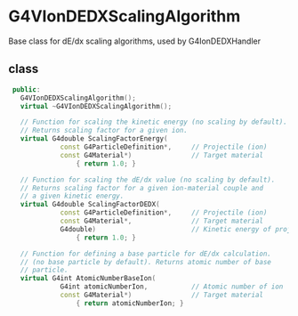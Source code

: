 <!-- G4VIonDEDXScalingAlgorithm.md --- 
;; 
;; Description: 
;; Author: Hongyi Wu(吴鸿毅)
;; Email: wuhongyi@qq.com 
;; Created: 六 7月 14 08:11:07 2018 (+0800)
;; Last-Updated: 六 7月 14 08:12:27 2018 (+0800)
;;           By: Hongyi Wu(吴鸿毅)
;;     Update #: 3
;; URL: http://wuhongyi.cn -->

# G4VIonDEDXScalingAlgorithm

Base class for dE/dx scaling algorithms, used by G4IonDEDXHandler

## class

```cpp
 public:
   G4VIonDEDXScalingAlgorithm();
   virtual ~G4VIonDEDXScalingAlgorithm();

   // Function for scaling the kinetic energy (no scaling by default).
   // Returns scaling factor for a given ion.
   virtual G4double ScalingFactorEnergy(
             const G4ParticleDefinition*,     // Projectile (ion) 
             const G4Material*)               // Target material
                 { return 1.0; }

   // Function for scaling the dE/dx value (no scaling by default).
   // Returns scaling factor for a given ion-material couple and
   // a given kinetic energy.
   virtual G4double ScalingFactorDEDX(
             const G4ParticleDefinition*,     // Projectile (ion) 
             const G4Material*,               // Target material
             G4double)                        // Kinetic energy of projectile 
                 { return 1.0; }

   // Function for defining a base particle for dE/dx calculation.
   // (no base particle by default). Returns atomic number of base
   // particle.
   virtual G4int AtomicNumberBaseIon(
             G4int atomicNumberIon,           // Atomic number of ion 
             const G4Material*)               // Target material
                 { return atomicNumberIon; }
```




<!-- G4VIonDEDXScalingAlgorithm.md ends here -->
